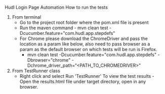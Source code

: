 Hudl Login Page Automation
How to run the tests
1. From terminal
    * Go to the project root folder where the pom.xml file is present
    * Run the maven command - mvn clean test -Dcucumber.feature="com.hudl.app.stepdefs"
    * For Chrome please download the ChromeDriver and pass the location as a param like below, also need to pass browser as a param as the default browser on which tests will be run is Firefox.
        * mvn clean test -Dcucumber.feature="com.hudl.app.stepdefs" -Dbrowser="chrome" -Dchrome_driver_path=“<PATH_TO_CHROMEDRIVER>”
2. From TestRunner class
    * Right click and select Run 'TestRunner'
To view the test results - Open the results.html file under target directory, open in any browser.
